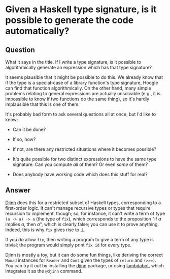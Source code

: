 
# Given a Haskell type signature, is it possible to generate the code automatically?

## Question
        
What it says in the title. If I write a type signature, is it possible to algorithmically generate an expression which has that type signature?

It seems plausible that it might be possible to do this. We already know that if the type is a special-case of a library function's type signature, Hoogle can find that function algorithmically. On the other hand, many simple problems relating to general expressions are actually unsolvable (e.g., it is impossible to know if two functions do the same thing), so it's hardly implausible that this is one of them.

It's probably bad form to ask several questions all at once, but I'd like to know:

*   Can it be done?
    
*   If so, how?
    
*   If not, are there any restricted situations where it becomes possible?
    
*   It's quite possible for two distinct expressions to have the same type signature. Can you compute _all_ of them? Or even _some_ of them?
    
*   Does anybody have working code which does this stuff for real?

## Answer
        
[Djinn](http://lambda-the-ultimate.org/node/1178) does this for a restricted subset of Haskell types, corresponding to a first-order logic. It can't manage recursive types or types that require recursion to implement, though; so, for instance, it can't write a term of type `(a -> a) -> a` (the type of `fix`), which corresponds to the proposition "if _a_ implies _a_, then _a_", which is clearly false; you can use it to prove anything. Indeed, this is why `fix` gives rise to ⊥.

If you _do_ allow `fix`, then writing a program to give a term of any type is trivial; the program would simply print `fix id` for every type.

Djinn is mostly a toy, but it can do some fun things, like deriving the correct `Monad` instances for `Reader` and `Cont` given the types of `return` and `(>>=)`. You can try it out by installing the [djinn](http://hackage.haskell.org/package/djinn) package, or using [lambdabot](http://www.haskell.org/haskellwiki/Lambdabot), which integrates it as the `@djinn` command.

